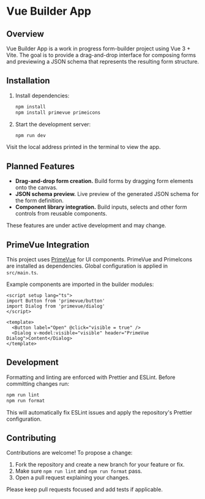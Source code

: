 # Vue Builder App

## Overview
Vue Builder App is a work in progress form-builder project using Vue 3 + Vite. The goal is to provide a drag-and-drop interface for composing forms and previewing a JSON schema that represents the resulting form structure.

## Installation

1. Install dependencies:
   ```bash
   npm install
   npm install primevue primeicons
   ```
2. Start the development server:
   ```bash
   npm run dev
   ```

Visit the local address printed in the terminal to view the app.

## Planned Features

- **Drag-and-drop form creation.** Build forms by dragging form elements onto the canvas.
- **JSON schema preview.** Live preview of the generated JSON schema for the form definition.
- **Component library integration.** Build inputs, selects and other form controls from reusable components.

These features are under active development and may change.

## PrimeVue Integration

This project uses [PrimeVue](https://primevue.org/) for UI components. PrimeVue
and PrimeIcons are installed as dependencies. Global configuration is applied in
`src/main.ts`.

Example components are imported in the builder modules:

```vue
<script setup lang="ts">
import Button from 'primevue/button'
import Dialog from 'primevue/dialog'
</script>

<template>
  <Button label="Open" @click="visible = true" />
  <Dialog v-model:visible="visible" header="PrimeVue Dialog">Content</Dialog>
</template>
```

## Development

Formatting and linting are enforced with Prettier and ESLint. Before committing changes run:

```bash
npm run lint
npm run format
```

This will automatically fix ESLint issues and apply the repository's Prettier configuration.

## Contributing

Contributions are welcome! To propose a change:

1. Fork the repository and create a new branch for your feature or fix.
2. Make sure `npm run lint` and `npm run format` pass.
3. Open a pull request explaining your changes.

Please keep pull requests focused and add tests if applicable.
